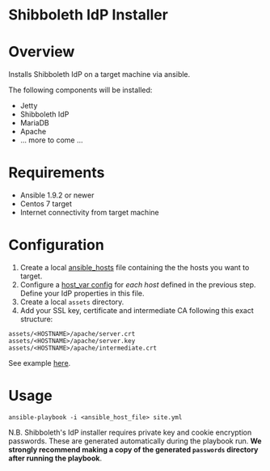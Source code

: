 Shibboleth IdP Installer
========================

# Overview
Installs Shibboleth IdP on a target machine via ansible.

The following components will be installed:
- Jetty
- Shibboleth IdP
- MariaDB
- Apache
- ... more to come ...

# Requirements
- Ansible 1.9.2 or newer
- Centos 7 target
- Internet connectivity from target machine

# Configuration

1. Create a local [ansible_hosts](ansible_hosts.dist) file containing the the
   hosts you want to target.
2. Configure a [host_var config](host_vars/shib-idp-installer-1.aaf.dev.edu.au.dist)
   for *each host* defined in the previous step. Define your IdP properties in
   this file.
3. Create a local `assets` directory.
4. Add your SSL key, certificate and intermediate CA following this exact
   structure:

```
assets/<HOSTNAME>/apache/server.crt
assets/<HOSTNAME>/apache/server.key
assets/<HOSTNAME>/apache/intermediate.crt
```
See example [here](assets/shib-idp-installer-1.aaf.dev.edu.au.dist).

# Usage
```
ansible-playbook -i <ansible_host_file> site.yml
```

N.B. Shibboleth's IdP installer requires private key and cookie encryption
passwords. These are generated automatically during the playbook run. **We
strongly recommend making a copy of the generated `passwords` directory after
running the playbook**.


